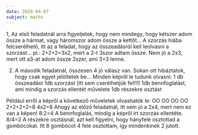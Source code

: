 ```yaml
---
date: 2020-04-07
subject: maths
---
```


1, Az első feladatnál arra figyeljetek, hogy nem mindegy, hogy kétszer adom össze a hármat, vagy háromszor adom össze a kettőt...
A szorzás hiába felcserélhető, itt az a feladat, hogy az összeadásról kell leolvasni a szorzást...
pl.: 2+2+2=3x2, mert a 2-t 3szor adtam össze. Nem jó a 2x3, mert ott a3-at adom össze 2szer, ami 3+3 lenne.

2. A második feladatnál, összesen 4 jó válasz van. Sokan ott hibáztatok, hogy csak egyet jelöltetek be...
Minden képről le tudunk olvasni:
1 db összeadást
1db szorzást (itt sem cserélhetjük fel!!!)
1db bennfoglalást, ami mindig a szorzás ellentét művelete
1db részekre osztást

Például erről a képről a következő műveletek olvashatók le:
OO    OO    OO    OO
2+2+2+2=8
4x2=8  Ahogy az előző feladatnál, itt sem jó a 2x4, mert nem ez van a képen!
8:2=4   A bennfoglalás, mindig a képről írt szorzás ellentéte.
8/4=2   A részekre osztásnál, azt kell figyelni, hogy hányfelé osztottad a gombócokat. Itt 8 gombócot 4 felé osztottam, így mindenkinek 2 jutott.
